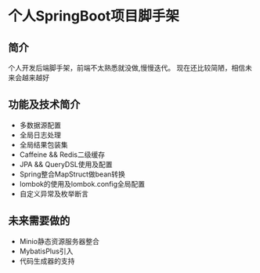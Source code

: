 # 个人SpringBoot项目脚手架

## 简介
个人开发后端脚手架，前端不太熟悉就没做,慢慢迭代。
现在还比较简陋，相信未来会越来越好


## 功能及技术简介
- 多数据源配置
- 全局日志处理
- 全局结果包装集
- Caffeine && Redis二级缓存
- JPA && QueryDSL使用及配置
- Spring整合MapStruct做bean转换
- lombok的使用及lombok.config全局配置
- 自定义异常及枚举断言
## 未来需要做的
- Minio静态资源服务器整合
- MybatisPlus引入
- 代码生成器的支持